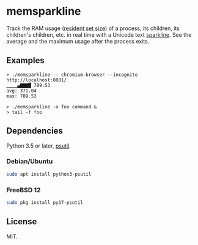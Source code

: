 # memsparkline

Track the RAM usage ([resident set size](https://en.wikipedia.org/wiki/Resident_set_size)) of a process, its children, its children's children, etc. in real time with a Unicode text [sparkline](https://en.wikipedia.org/wiki/Sparkline).  See the average and the maximum usage after the process exits.


## Examples

```none
> ./memsparkline -- chromium-browser --incognito http://localhost:8081/
▁▁▁▁▄▇▇▇█ 789.53
avg: 371.04
max: 789.53
```

```none
> ./memsparkline -o foo command &
> tail -f foo
```


## Dependencies

Python 3.5 or later, [psutil](https://github.com/giampaolo/psutil).

### Debian/Ubuntu

```sh
sudo apt install python3-psutil
```

### FreeBSD 12

```sh
sudo pkg install py37-psutil
```


## License

MIT.
